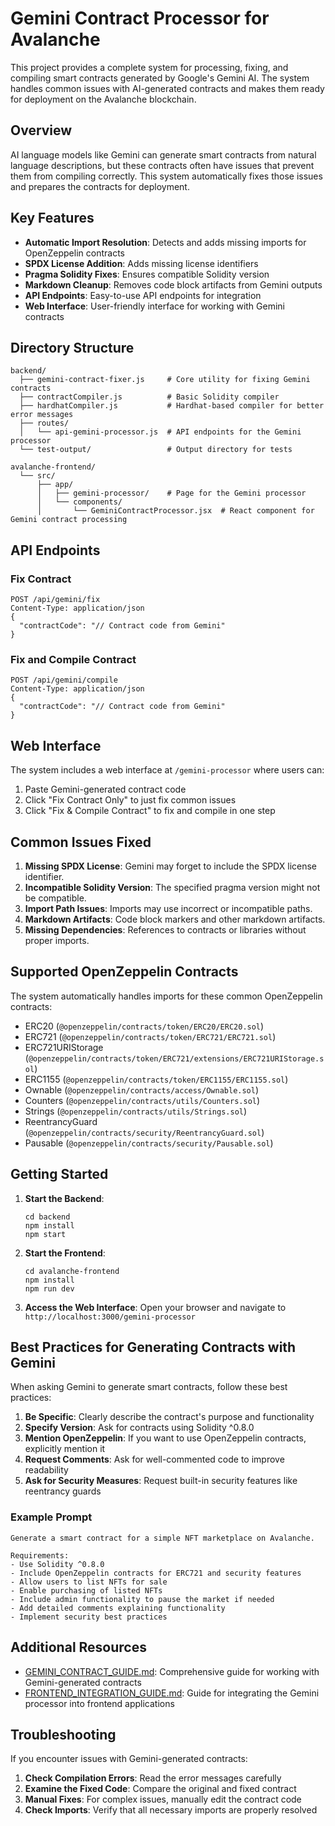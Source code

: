 # Gemini Contract Processor for Avalanche

This project provides a complete system for processing, fixing, and compiling smart contracts generated by Google's Gemini AI. The system handles common issues with AI-generated contracts and makes them ready for deployment on the Avalanche blockchain.

## Overview

AI language models like Gemini can generate smart contracts from natural language descriptions, but these contracts often have issues that prevent them from compiling correctly. This system automatically fixes those issues and prepares the contracts for deployment.

## Key Features

- **Automatic Import Resolution**: Detects and adds missing imports for OpenZeppelin contracts
- **SPDX License Addition**: Adds missing license identifiers
- **Pragma Solidity Fixes**: Ensures compatible Solidity version
- **Markdown Cleanup**: Removes code block artifacts from Gemini outputs
- **API Endpoints**: Easy-to-use API endpoints for integration
- **Web Interface**: User-friendly interface for working with Gemini contracts

## Directory Structure

```
backend/
  ├── gemini-contract-fixer.js     # Core utility for fixing Gemini contracts
  ├── contractCompiler.js          # Basic Solidity compiler
  ├── hardhatCompiler.js           # Hardhat-based compiler for better error messages
  ├── routes/
  │   └── api-gemini-processor.js  # API endpoints for the Gemini processor
  └── test-output/                 # Output directory for tests
  
avalanche-frontend/
  └── src/
      ├── app/
      │   ├── gemini-processor/    # Page for the Gemini processor
      │   └── components/
      │       └── GeminiContractProcessor.jsx  # React component for Gemini contract processing
```

## API Endpoints

### Fix Contract
```
POST /api/gemini/fix
Content-Type: application/json
{
  "contractCode": "// Contract code from Gemini"
}
```

### Fix and Compile Contract
```
POST /api/gemini/compile
Content-Type: application/json
{
  "contractCode": "// Contract code from Gemini"
}
```

## Web Interface

The system includes a web interface at `/gemini-processor` where users can:

1. Paste Gemini-generated contract code
2. Click "Fix Contract Only" to just fix common issues
3. Click "Fix & Compile Contract" to fix and compile in one step

## Common Issues Fixed

1. **Missing SPDX License**: Gemini may forget to include the SPDX license identifier.
2. **Incompatible Solidity Version**: The specified pragma version might not be compatible.
3. **Import Path Issues**: Imports may use incorrect or incompatible paths.
4. **Markdown Artifacts**: Code block markers and other markdown artifacts.
5. **Missing Dependencies**: References to contracts or libraries without proper imports.

## Supported OpenZeppelin Contracts

The system automatically handles imports for these common OpenZeppelin contracts:

- ERC20 (`@openzeppelin/contracts/token/ERC20/ERC20.sol`)
- ERC721 (`@openzeppelin/contracts/token/ERC721/ERC721.sol`)
- ERC721URIStorage (`@openzeppelin/contracts/token/ERC721/extensions/ERC721URIStorage.sol`)
- ERC1155 (`@openzeppelin/contracts/token/ERC1155/ERC1155.sol`)
- Ownable (`@openzeppelin/contracts/access/Ownable.sol`)
- Counters (`@openzeppelin/contracts/utils/Counters.sol`)
- Strings (`@openzeppelin/contracts/utils/Strings.sol`)
- ReentrancyGuard (`@openzeppelin/contracts/security/ReentrancyGuard.sol`)
- Pausable (`@openzeppelin/contracts/security/Pausable.sol`)

## Getting Started

1. **Start the Backend**:
   ```
   cd backend
   npm install
   npm start
   ```

2. **Start the Frontend**:
   ```
   cd avalanche-frontend
   npm install
   npm run dev
   ```

3. **Access the Web Interface**: Open your browser and navigate to `http://localhost:3000/gemini-processor`

## Best Practices for Generating Contracts with Gemini

When asking Gemini to generate smart contracts, follow these best practices:

1. **Be Specific**: Clearly describe the contract's purpose and functionality
2. **Specify Version**: Ask for contracts using Solidity ^0.8.0
3. **Mention OpenZeppelin**: If you want to use OpenZeppelin contracts, explicitly mention it
4. **Request Comments**: Ask for well-commented code to improve readability
5. **Ask for Security Measures**: Request built-in security features like reentrancy guards

### Example Prompt

```
Generate a smart contract for a simple NFT marketplace on Avalanche.

Requirements:
- Use Solidity ^0.8.0
- Include OpenZeppelin contracts for ERC721 and security features
- Allow users to list NFTs for sale
- Enable purchasing of listed NFTs
- Include admin functionality to pause the market if needed
- Add detailed comments explaining functionality
- Implement security best practices
```

## Additional Resources

- [GEMINI_CONTRACT_GUIDE.md](./GEMINI_CONTRACT_GUIDE.md): Comprehensive guide for working with Gemini-generated contracts
- [FRONTEND_INTEGRATION_GUIDE.md](./FRONTEND_INTEGRATION_GUIDE.md): Guide for integrating the Gemini processor into frontend applications

## Troubleshooting

If you encounter issues with Gemini-generated contracts:

1. **Check Compilation Errors**: Read the error messages carefully
2. **Examine the Fixed Code**: Compare the original and fixed contract
3. **Manual Fixes**: For complex issues, manually edit the contract code
4. **Check Imports**: Verify that all necessary imports are properly resolved